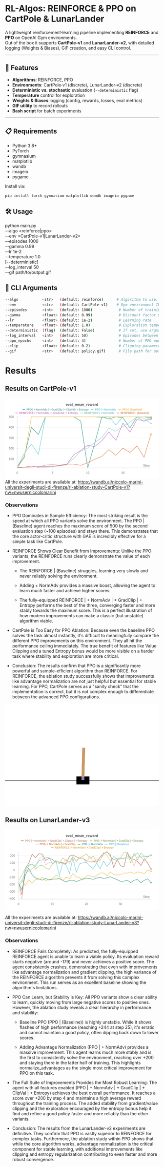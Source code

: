 # RL-Algos: REINFORCE & PPO on CartPole & LunarLander

A lightweight reinforcement‑learning pipeline implementing **REINFORCE** and **PPO** on OpenAI Gym environments.  
Out of the box it supports **CartPole‑v1** and **LunarLander‑v2**, with detailed logging (Weights & Biases), GIF creation, and easy CLI control.

---

## 🚀 Features

- **Algorithms**: REINFORCE, PPO
- **Environments**: CartPole‑v1 (discrete), LunarLander‑v2 (discrete)
- **Deterministic vs. stochastic** evaluation (`--deterministic` flag)
- **Temperature** control for exploration
- **Weights & Biases** logging (config, rewards, losses, eval metrics)
- **GIF utility** to record rollouts
- **Bash script** for batch experiments

---

## 📋 Requirements

- Python 3.8+
- PyTorch
- gymnasium
- matplotlib
- wandb
- imageio
- pygame

Install via:

```bash
pip install torch gymnasium matplotlib wandb imageio pygame

```

## 🛠 Usage

python main.py \
 --algo <reinforce|ppo> \
 --env <CartPole-v1|LunarLander-v2> \
 --episodes 1000 \
 --gamma 0.99 \
 --lr 1e-2 \
 --temperature 1.0 \
 [--deterministic] \
 --log_interval 50 \
 --gif path/to/output.gif

## 🔧 CLI Arguments

```bash
--algo           <str>   (default: reinforce)      # Algorithm to use: “reinforce” or “ppo”
--env            <str>   (default: CartPole-v1)    # Gym environment ID: CartPole-v1 or LunarLander-v2
--episodes       <int>   (default: 1000)            # Number of training episodes
--gamma          <float> (default: 0.99)            # Discount factor γ
--lr             <float> (default: 1e-2)            # Learning rate
--temperature    <float> (default: 1.0)             # Exploration temperature
--deterministic  (flag)  (default: False)           # If set, use argmax actions during evaluation
--log_interval   <int>   (default: 50)              # Episodes between logs & console output
--ppo_epochs     <int>   (default: 4)               # Number of PPO epochs per update (PPO only)
--clip           <float> (default: 0.2)             # Clipping parameter ε (PPO only)
--gif            <str>   (default: policy.gif)      # File path for output GIF

```

# Results

## Results on CartPole-v1

![](gifs/cartpole.png)
All the experiments are available at: https://wandb.ai/niccolo-marini-universit-degli-studi-di-firenze/rl-ablation-study-CartPole-v1?nw=nwuserniccolomarini

### Observations

- PPO Dominates in Sample Efficiency: The most striking result is the speed at which all PPO variants solve the environment. The PPO | (Baseline) agent reaches the maximum score of 500 by the second evaluation step (~100 episodes) and stays there. This demonstrates that the core actor-critic structure with GAE is incredibly effective for a simple task like CartPole.

- REINFORCE Shows Clear Benefit from Improvements: Unlike the PPO variants, the REINFORCE runs clearly demonstrate the value of each improvement.

  - The REINFORCE | (Baseline) struggles, learning very slowly and never reliably solving the environment.

  - Adding + NormAdv provides a massive boost, allowing the agent to learn much faster and achieve higher scores.

  - The fully-equipped REINFORCE | + NormAdv | + GradClip | + Entropy performs the best of the three, converging faster and more stably towards the maximum score. This is a perfect illustration of how modern improvements can make a classic (but unstable) algorithm viable.

- CartPole is Too Easy for PPO Ablation: Because even the baseline PPO solves the task almost instantly, it's difficult to meaningfully compare the different PPO improvements on this environment. They all hit the performance ceiling immediately. The true benefit of features like Value Clipping and a tuned Entropy bonus would be more visible on a harder task where stability and exploration are more critical.

- Conclusion: The results confirm that PPO is a significantly more powerful and sample-efficient algorithm than REINFORCE. For REINFORCE, the ablation study successfully shows that improvements like advantage normalization are not just helpful but essential for stable learning. For PPO, CartPole serves as a "sanity check" that the implementation is correct, but it is not complex enough to differentiate between the advanced PPO configurations.

![plots](gifs/cartpole.gif)

## Results on LunarLander-v3

![plots](gifs/lunar.png)

All the experiments are available at: https://wandb.ai/niccolo-marini-universit-degli-studi-di-firenze/rl-ablation-study-LunarLander-v3?nw=nwuserniccolomarini

### Observations

- REINFORCE Fails Completely: As predicted, the fully-equipped REINFORCE agent is unable to learn a viable policy. Its evaluation reward starts negative (around -179) and never achieves a positive score. The agent consistently crashes, demonstrating that even with improvements like advantage normalization and gradient clipping, the high variance of the REINFORCE algorithm prevents it from solving this complex environment. This run serves as an excellent baseline showing the algorithm's limitations.

- PPO Can Learn, but Stability is Key: All PPO variants show a clear ability to learn, quickly moving from large negative scores to positive ones. However, the ablation study reveals a clear hierarchy in performance and stability:

  - Baseline PPO (PPO | (Baseline)) is highly unstable. While it shows flashes of high performance (reaching +244 at step 25), it's erratic and cannot maintain a good policy, often dipping back down to lower scores.

  - Adding Advantage Normalization (PPO | + NormAdv) provides a massive improvement. This agent learns much more stably and is the first to consistently solve the environment, reaching over +200 and staying there in the latter half of training. This highlights normalize_advantages as the single most critical improvement for PPO on this task.

- The Full Suite of Improvements Provides the Most Robust Learning: The agent with all features enabled (PPO | + NormAdv | + GradClip | + ClipVal | + Entropy) achieves the best overall performance. It reaches a score over +200 by step 4 and maintains a high average reward throughout the training process. The added stability from gradient/value clipping and the exploration encouraged by the entropy bonus help it find and refine a good policy faster and more reliably than the other variants.

- Conclusion: The results from the LunarLander-v2 experiments are definitive. They confirm that PPO is vastly superior to REINFORCE for complex tasks. Furthermore, the ablation study within PPO shows that while the core algorithm works, advantage normalization is the critical component for stable learning, with additional improvements like clipping and entropy regularization contributing to even faster and more robust convergence.
